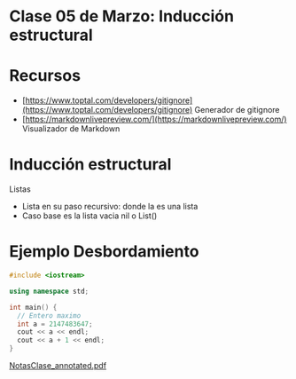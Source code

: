# Clase 05 de Marzo: Inducción estructural

# Recursos

- [https://www.toptal.com/developers/gitignore](https://www.toptal.com/developers/gitignore) Generador de gitignore
- [https://markdownlivepreview.com/](https://markdownlivepreview.com/) Visualizador de Markdown

# Inducción estructural

Listas

- Lista en su paso recursivo: <cabeza> <cola> donde la <cola> es una lista
- Caso base es la lista vacia nil o List()

# Ejemplo Desbordamiento

```cpp
#include <iostream>

using namespace std;

int main() {
  // Entero maximo
  int a = 2147483647;
  cout << a << endl;
  cout << a + 1 << endl;
}

```

[NotasClase_annotated.pdf](Clase%2005%20de%20Marzo%20Induccio%CC%81n%20estructural%201ad7fd794c2880918818ce17409c3b05/NotasClase_annotated.pdf)